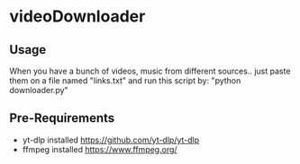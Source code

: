 # videoDownloader

## Usage
When you have a bunch of videos, music from different sources.. just paste them on a file named "links.txt" and run this script by: "python downloader.py"

## Pre-Requirements
- yt-dlp installed https://github.com/yt-dlp/yt-dlp
- ffmpeg installed https://www.ffmpeg.org/

